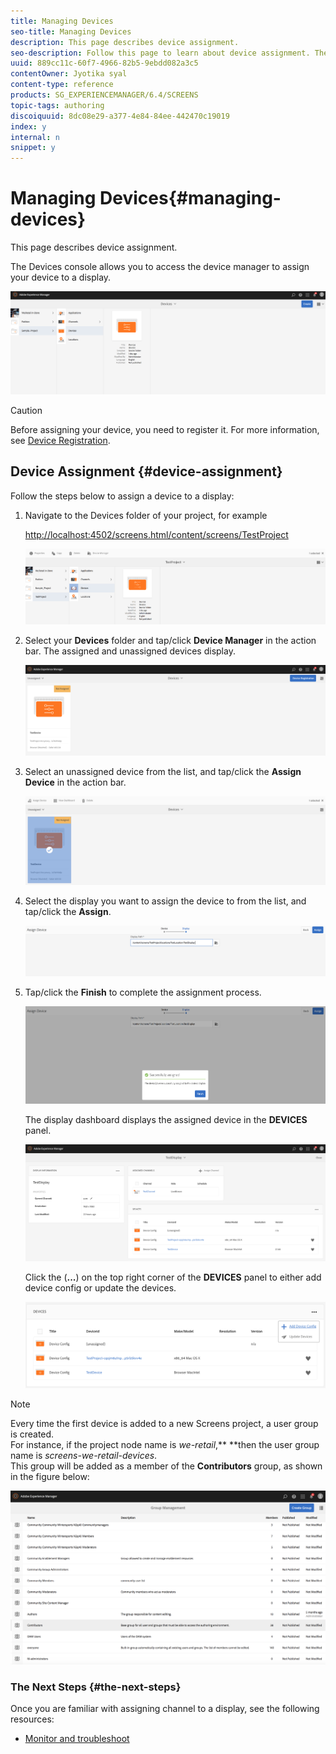 ```yaml
---
title: Managing Devices
seo-title: Managing Devices
description: This page describes device assignment.
seo-description: Follow this page to learn about device assignment. The Devices console allows you to access the device manager to assign your device to a display.
uuid: 889cc11c-60f7-4966-82b5-9ebdd082a3c5
contentOwner: Jyotika syal
content-type: reference
products: SG_EXPERIENCEMANAGER/6.4/SCREENS
topic-tags: authoring
discoiquuid: 8dc08e29-a377-4e84-84ee-442470c19019
index: y
internal: n
snippet: y
---
```


# Managing Devices{#managing-devices}

This page describes device assignment.

The Devices console allows you to access the device manager to assign your device to a display.

![](assets/chlimage_1-31.png)

>[!CAUTION]
>
>Before assigning your device, you need to register it. For more information, see [Device Registration](../../screens/using/managing-devices.md#device-assignment).

## Device Assignment {#device-assignment}

Follow the steps below to assign a device to a display:

1. Navigate to the Devices folder of your project, for example

   [http://localhost:4502/screens.html/content/screens/TestProject](http://localhost:4502/screens.html/content/screens/TestProject)

   ![](assets/chlimage_1-32.png)

1. Select your **Devices** folder and tap/click **Device Manager** in the action bar. The assigned and unassigned devices display.

   ![](assets/chlimage_1-33.png)

1. Select an unassigned device from the list, and tap/click the **Assign Device** in the action bar.

   ![](assets/chlimage_1-34.png)

1. Select the display you want to assign the device to from the list, and tap/click the **Assign**.

   ![](assets/chlimage_1-35.png)

1. Tap/click the **Finish** to complete the assignment process.

   ![](assets/chlimage_1-36.png)

   The display dashboard displays the assigned device in the **DEVICES** panel.

   ![](assets/chlimage_1-37.png)

   Click the (**...**) on the top right corner of the **DEVICES** panel to either add device config or update the devices.

   ![](assets/chlimage_1-38.png)

>[!NOTE]
>
>Every time the first device is added to a new Screens project, a user group is created.  
>For instance, if the project node name is *we-retail*,** **then the user group name is *screens-we-retail-devices*.  
>This group will be added as a member of the **Contributors** group, as shown in the figure below:

![](assets/chlimage_1-39.png)

### The Next Steps {#the-next-steps}

Once you are familiar with assigning channel to a display, see the following resources:

* [Monitor and troubleshoot](../../screens/using/monitoring-screens.md)

